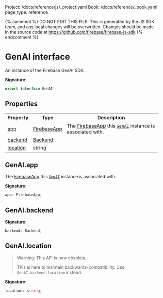 Project: /docs/reference/js/_project.yaml
Book: /docs/reference/_book.yaml
page_type: reference

{% comment %}
DO NOT EDIT THIS FILE!
This is generated by the JS SDK team, and any local changes will be
overwritten. Changes should be made in the source code at
https://github.com/firebase/firebase-js-sdk
{% endcomment %}

# GenAI interface
An instance of the Firebase GenAI SDK.

<b>Signature:</b>

```typescript
export interface GenAI 
```

## Properties

|  Property | Type | Description |
|  --- | --- | --- |
|  [app](./vertexai.genai.md#genaiapp) | [FirebaseApp](./app.firebaseapp.md#firebaseapp_interface) | The [FirebaseApp](./app.firebaseapp.md#firebaseapp_interface) this <code>[GenAI](./vertexai.genai.md#genai_interface)</code> instance is associated with. |
|  [backend](./vertexai.genai.md#genaibackend) | [Backend](./vertexai.md#backend) |  |
|  [location](./vertexai.genai.md#genailocation) | string |  |

## GenAI.app

The [FirebaseApp](./app.firebaseapp.md#firebaseapp_interface) this <code>[GenAI](./vertexai.genai.md#genai_interface)</code> instance is associated with.

<b>Signature:</b>

```typescript
app: FirebaseApp;
```

## GenAI.backend

<b>Signature:</b>

```typescript
backend: Backend;
```

## GenAI.location

> Warning: This API is now obsolete.
> 
> This is here to maintain backwards-compatibility. Use `GenAI.backend.location` instead.
> 

<b>Signature:</b>

```typescript
location: string;
```
